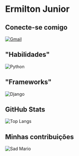 
# Ermilton Junior

## Conecte-se comigo
[![Gmail](https://img.shields.io/badge/gmail-000?style=for-the-badge&logo=gmail)](https://criarmeulink.com.br/u/1695169303)

## "Habilidades"

![Python](https://img.shields.io/badge/Python-000?style=for-the-badge&logo=python)

## "Frameworks"

![Django](https://img.shields.io/badge/Django-000?style=for-the-badge&logo=Django)

## GitHub Stats
![Top Langs](https://github-readme-stats-git-masterrstaa-rickstaa.vercel.app/api/top-langs/?username=ermiltonjr&bg_color=000&border_color=30A3DC&title_color=E94D5F&text_color=FFF)

## Minhas contribuições

![Sad Mario](https://i.postimg.cc/k5By2NLr/kindpng-36504-1.png)
